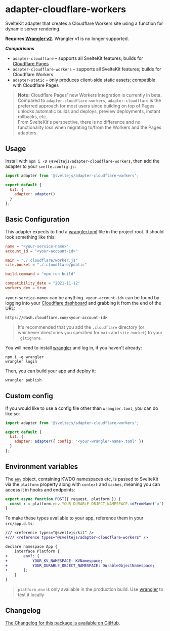 # adapter-cloudflare-workers

SvelteKit adapter that creates a Cloudflare Workers site using a function for dynamic server rendering.

**Requires [Wrangler v2](https://developers.cloudflare.com/workers/wrangler/get-started/).** Wrangler v1 is no longer supported.

_**Comparisons**_

- `adapter-cloudflare` – supports all SvelteKit features; builds for
  [Cloudflare Pages](https://blog.cloudflare.com/cloudflare-pages-goes-full-stack/)
- `adapter-cloudflare-workers` – supports all SvelteKit features; builds for
  Cloudflare Workers
- `adapter-static` – only produces client-side static assets; compatible with
  Cloudflare Pages

> **Note:** Cloudflare Pages' new Workers integration is currently in beta.<br/>
> Compared to `adapter-cloudflare-workers`, `adapter-cloudflare` is the preferred approach for most users since building on top of Pages unlocks automatic builds and deploys, preview deployments, instant rollbacks, etc.<br/>
> From SvelteKit's perspective, there is no difference and no functionality loss when migrating to/from the Workers and the Pages adapters.

## Usage

Install with `npm i -D @sveltejs/adapter-cloudflare-workers`, then add the adapter to your `svelte.config.js`:

```js
import adapter from '@sveltejs/adapter-cloudflare-workers';

export default {
  kit: {
    adapter: adapter()
  }
};
```

## Basic Configuration

This adapter expects to find a [wrangler.toml](https://developers.cloudflare.com/workers/platform/sites/configuration) file in the project root. It should look something like this:

```toml
name = "<your-service-name>"
account_id = "<your-account-id>"

main = "./.cloudflare/worker.js"
site.bucket = "./.cloudflare/public"

build.command = "npm run build"

compatibility_date = "2021-11-12"
workers_dev = true
```

`<your-service-name>` can be anything. `<your-account-id>` can be found by logging into your [Cloudflare dashboard](https://dash.cloudflare.com) and grabbing it from the end of the URL:

```
https://dash.cloudflare.com/<your-account-id>
```

> It's recommended that you add the `.cloudflare` directory (or whichever directories you specified for `main` and `site.bucket`) to your `.gitignore`.

You will need to install [wrangler](https://developers.cloudflare.com/workers/wrangler/get-started/) and log in, if you haven't already:

```
npm i -g wrangler
wrangler login
```

Then, you can build your app and deploy it:

```sh
wrangler publish
```

## Custom config

If you would like to use a config file other than `wrangler.toml`, you can do like so:

```js
import adapter from '@sveltejs/adapter-cloudflare-workers';

export default {
  kit: {
    adapter: adapter({ config: '<your-wrangler-name>.toml' })
  }
};
```

## Environment variables

The [`env`](https://developers.cloudflare.com/workers/runtime-apis/fetch-event#parameters) object, containing KV/DO namespaces etc, is passed to SvelteKit via the `platform` property along with `context` and `caches`, meaning you can access it in hooks and endpoints:

```js
export async function POST({ request, platform }) {
  const x = platform.env.YOUR_DURABLE_OBJECT_NAMESPACE.idFromName('x');
}
```

To make these types available to your app, reference them in your `src/app.d.ts`:

```diff
/// <reference types="@sveltejs/kit" />
+/// <reference types="@sveltejs/adapter-cloudflare-workers" />

declare namespace App {
	interface Platform {
+		env?: {
+			YOUR_KV_NAMESPACE: KVNamespace;
+			YOUR_DURABLE_OBJECT_NAMESPACE: DurableObjectNamespace;
+		};
	}
}
```

> `platform.env` is only available in the production build. Use [wrangler](https://developers.cloudflare.com/workers/cli-wrangler) to test it locally

## Changelog

[The Changelog for this package is available on GitHub](https://github.com/sveltejs/kit/blob/master/packages/adapter-cloudflare-workers/CHANGELOG.md).

